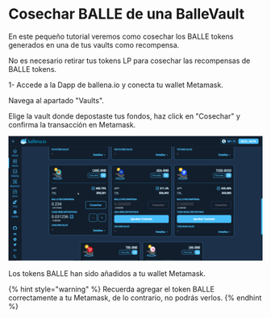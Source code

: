 # Cosechar BALLE de una BalleVault

En este pequeño tutorial veremos como cosechar los BALLE tokens generados en una de tus vaults como recompensa.

No es necesario retirar tus tokens LP para cosechar las recompensas de BALLE tokens.

1- Accede a la Dapp de ballena.io y conecta tu wallet Metamask.

Navega al apartado "Vaults".

Elige la vault donde depostaste tus fondos, haz click en "Cosechar" y confirma la transacción en Metamask.

![](../../../../.gitbook/assets/cosechar-balle.gif)



Los tokens BALLE han sido añadidos a tu wallet Metamask.

{% hint style="warning" %}
Recuerda agregar el token BALLE correctamente a tu Metamask, de lo contrario, no podrás verlos.
{% endhint %}









